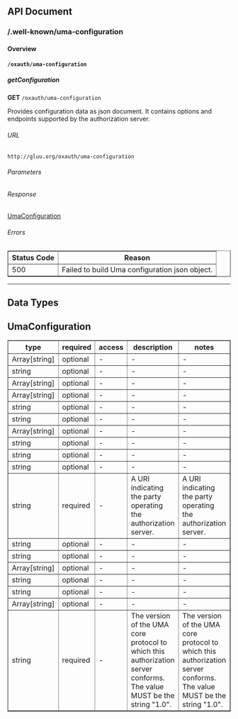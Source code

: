 ## API Document

### /.well-known/uma-configuration

#### Overview


#### `/oxauth/uma-configuration`
##### getConfiguration
**GET** `/oxauth/uma-configuration`

Provides configuration data as json document. It contains options and endpoints supported by the authorization server.


###### URL
    http://gluu.org/oxauth/uma-configuration
###### Parameters

###### Response
[UmaConfiguration](#UmaConfiguration)


###### Errors
<table border="1">
    <tr>
        <th>Status Code</th>
        <th>Reason</th>
    </tr>
        <tr>
            <td>500</td>
            <td>Failed to build Uma configuration json object.</td>
        </tr>
</table>


- - -

## Data Types


## <a name="UmaConfiguration">UmaConfiguration</a>

<table border="1">
    <tr>
        <th>type</th>
        <th>required</th>
        <th>access</th>
        <th>description</th>
        <th>notes</th>
    </tr>
        <tr>
            <td>Array[string]</td>
            <td>optional</td>
            <td>-</td>
            <td>-</td>
            <td>-</td>
        </tr>
        <tr>
            <td>string</td>
            <td>optional</td>
            <td>-</td>
            <td>-</td>
            <td>-</td>
        </tr>
        <tr>
            <td>Array[string]</td>
            <td>optional</td>
            <td>-</td>
            <td>-</td>
            <td>-</td>
        </tr>
        <tr>
            <td>Array[string]</td>
            <td>optional</td>
            <td>-</td>
            <td>-</td>
            <td>-</td>
        </tr>
        <tr>
            <td>string</td>
            <td>optional</td>
            <td>-</td>
            <td>-</td>
            <td>-</td>
        </tr>
        <tr>
            <td>string</td>
            <td>optional</td>
            <td>-</td>
            <td>-</td>
            <td>-</td>
        </tr>
        <tr>
            <td>Array[string]</td>
            <td>optional</td>
            <td>-</td>
            <td>-</td>
            <td>-</td>
        </tr>
        <tr>
            <td>string</td>
            <td>optional</td>
            <td>-</td>
            <td>-</td>
            <td>-</td>
        </tr>
        <tr>
            <td>string</td>
            <td>optional</td>
            <td>-</td>
            <td>-</td>
            <td>-</td>
        </tr>
        <tr>
            <td>string</td>
            <td>optional</td>
            <td>-</td>
            <td>-</td>
            <td>-</td>
        </tr>
        <tr>
            <td>string</td>
            <td>required</td>
            <td>-</td>
            <td>A URI indicating the party operating the authorization server.</td>
            <td>A URI indicating the party operating the authorization server.</td>
        </tr>
        <tr>
            <td>string</td>
            <td>optional</td>
            <td>-</td>
            <td>-</td>
            <td>-</td>
        </tr>
        <tr>
            <td>string</td>
            <td>optional</td>
            <td>-</td>
            <td>-</td>
            <td>-</td>
        </tr>
        <tr>
            <td>Array[string]</td>
            <td>optional</td>
            <td>-</td>
            <td>-</td>
            <td>-</td>
        </tr>
        <tr>
            <td>string</td>
            <td>optional</td>
            <td>-</td>
            <td>-</td>
            <td>-</td>
        </tr>
        <tr>
            <td>string</td>
            <td>optional</td>
            <td>-</td>
            <td>-</td>
            <td>-</td>
        </tr>
        <tr>
            <td>Array[string]</td>
            <td>optional</td>
            <td>-</td>
            <td>-</td>
            <td>-</td>
        </tr>
        <tr>
            <td>string</td>
            <td>required</td>
            <td>-</td>
            <td>The version of the UMA core protocol to which this authorization server conforms. The value MUST be the string "1.0".</td>
            <td>The version of the UMA core protocol to which this authorization server conforms. The value MUST be the string "1.0".</td>
        </tr>
</table>

